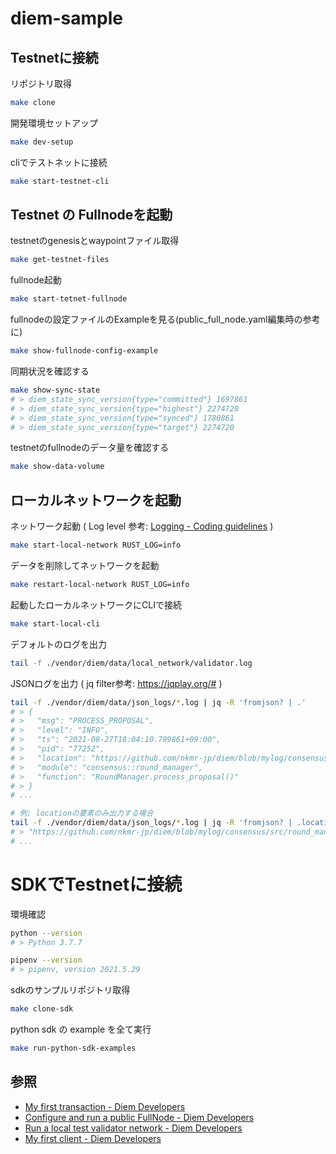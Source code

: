 # diem-sample

## Testnetに接続

リポジトリ取得
```sh
make clone
```

開発環境セットアップ
```sh
make dev-setup
```

cliでテストネットに接続
```sh
make start-testnet-cli
```

## Testnet の Fullnodeを起動

testnetのgenesisとwaypointファイル取得
```sh
make get-testnet-files
```

fullnode起動
```sh
make start-tetnet-fullnode
```

fullnodeの設定ファイルのExampleを見る(public_full_node.yaml編集時の参考に)
```sh
make show-fullnode-config-example
```

同期状況を確認する
```sh
make show-sync-state
# > diem_state_sync_version{type="committed"} 1697861
# > diem_state_sync_version{type="highest"} 2274720
# > diem_state_sync_version{type="synced"} 1780861
# > diem_state_sync_version{type="target"} 2274720
```

testnetのfullnodeのデータ量を確認する
```sh
make show-data-volume
```

## ローカルネットワークを起動

ネットワーク起動 ( Log level 参考: [Logging - Coding guidelines](https://developers.diem.com/main/docs/coding-guidelines#logging) )
```sh
make start-local-network RUST_LOG=info
```

データを削除してネットワークを起動
```sh
make restart-local-network RUST_LOG=info
```

起動したローカルネットワークにCLIで接続
```sh
make start-local-cli
```

デフォルトのログを出力
```sh
tail -f ./vendor/diem/data/local_network/validator.log
```

JSONログを出力 ( jq filter参考: https://jqplay.org/# )
```sh
tail -f ./vendor/diem/data/json_logs/*.log | jq -R 'fromjson? | .'
# > {
# >   "msg": "PROCESS_PROPOSAL",
# >   "level": "INFO",
# >   "ts": "2021-08-27T18:04:10.799861+09:00",
# >   "pid": "77252",
# >   "location": "https://github.com/nkmr-jp/diem/blob/mylog/consensus/src/round_manager.rs#L597",
# >   "module": "consensus::round_manager",
# >   "function": "RoundManager.process_proposal()"
# > }
# ...

# 例: locationの要素のみ出力する場合
tail -f ./vendor/diem/data/json_logs/*.log | jq -R 'fromjson? | .location'
# > "https://github.com/nkmr-jp/diem/blob/mylog/consensus/src/round_manager.rs#L597"
# ...
````


# SDKでTestnetに接続

環境確認
```sh
python --version
# > Python 3.7.7

pipenv --version
# > pipenv, version 2021.5.29
```

sdkのサンプルリポジトリ取得
```sh
make clone-sdk
```

python sdk の example を全て実行
```sh
make run-python-sdk-examples
```

## 参照
- [My first transaction - Diem Developers](https://developers.diem.com/main/docs/tutorial-my-first-transaction)
- [Configure and run a public FullNode - Diem Developers](https://developers.diem.com/main/docs/configure-run-public-fullnode)
- [Run a local test validator network - Diem Developers](https://developers.diem.com/main/docs/tutorial-run-local-validator-nw)
- [My first client - Diem Developers](https://developers.diem.com/main/docs/tutorial-my-first-client)
